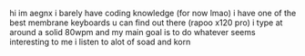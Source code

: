 hi im aegnx
i barely have coding knowledge (for now lmao)
i have one of the best membrane keyboards u can find out there (rapoo x120 pro)
i type at around a solid 80wpm
and my main goal is to do whatever seems interesting to me
i listen to alot of soad and korn
